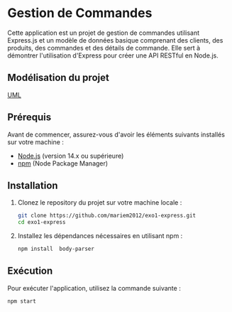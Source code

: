# Gestion de Commandes

Cette application est un projet de gestion de commandes utilisant Express.js et un modèle de données basique comprenant des clients, des produits, des commandes et des détails de commande. Elle sert à démontrer l'utilisation d'Express pour créer une API RESTful en Node.js.

## Modélisation du projet

[UML](./assets/images/UML-modele.png)

## Prérequis

Avant de commencer, assurez-vous d'avoir les éléments suivants installés sur votre machine :

- [Node.js](https://nodejs.org/) (version 14.x ou supérieure)
- [npm](https://www.npmjs.com/) (Node Package Manager)

## Installation

1. Clonez le repository du projet sur votre machine locale :

   ```bash
   git clone https://github.com/mariem2012/exo1-express.git
   cd exo1-express

   ```

2. Installez les dépendances nécessaires en utilisant npm :

   ```bash
   npm install  body-parser
   ```

## Exécution

Pour exécuter l'application, utilisez la commande suivante :

```bash
npm start
```
